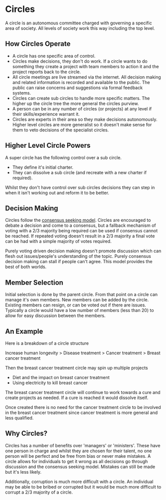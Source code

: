 ---
---

# Circles

A circle is an autonomous committee charged with governing a specific area of society. All levels of society work this way including the top level.

## How Circles Operate

* A circle has one specific area of control.
* Circles make decisions, they don't do work. If a circle wants to do something they create a project with team members to action it and the project reports back to the circle.
* All circle meetings are live streamed via the internet. All decision making and related information is recorded and available to the public. The public can raise concerns and suggestions via formal feedback systems.
* Circles can create sub circles to handle more specific matters. The higher up the circle tree the more general the circles purview.
* A person can be in any number of circles (or projects) at any level if their skills/experience warrant it.
* Circles are experts in their area so they make decisions autonomously. Higher level circles are more generalist so it doesn't make sense for them to veto decisions of the specialist circles.

## Higher Level Circle Powers

A super circle has the following control over a sub circle.

* They define it's initial charter.
* They can dissolve a sub circle (and recreate with a new charter if required).

Whilst they don't have control over sub circles decisions they can step in when it isn't working out and reform it to be better.

## Decision Making

Circles follow the [consensus seeking model](https://en.wikipedia.org/wiki/Consensus-seeking_decision-making). Circles are encouraged to debate a decision and come to a consensus, but a fallback mechanism of voting with a 2/3 majority being required can be used if consensus cannot be reached. If repeated voting doesn't result in a 2/3 majority a final vote can be had with a simple majority of votes required.

Purely voting driven decision making doesn't promote discussion which can flesh out issues/people's understanding of the topic. Purely consensus decision making can stall if people can't agree. This model provides the best of both worlds.

## Member Selection

Initial selection is done by the parent circle. From that point on a circle can manage it's own members. New members can be added by the circle. Existing members can resign, or can be voted out if there are issues. Typically a circle would have a low number of members (less than 20) to allow for easy discussion between the members.

## An Example

Here is a breakdown of a circle structure

Increase human longevity > Disease treatment > Cancer treatment > Breast cancer treatment

Then the breast cancer treatment circle may spin up multiple projects

* Diet and the impact on breast cancer treatment
* Using electricity to kill breast cancer

The breast cancer treatment circle will continue to work towards a cure and create projects as needed. If a cure is reached it would dissolve itself.

Once created there is no need for the cancer treatment circle to be involved in the breast cancer treatment since cancer treatment is more general and less qualified.

## Why Circles?

Circles has a number of benefits over 'managers' or 'ministers'. These have one person in charge and whilst they are chosen for their talent, no one person will be perfect and be free from bias or never make mistakes. A circle allows for individuals to get it wrong as all decisions go through discussion and the consensus seeking model. Mistakes can still be made but it's less likely.

Additionally, corruption is much more difficult with a circle. An individual may be able to be bribed or corrupted but it would be much more difficult to corrupt a 2/3 majority of a circle.
